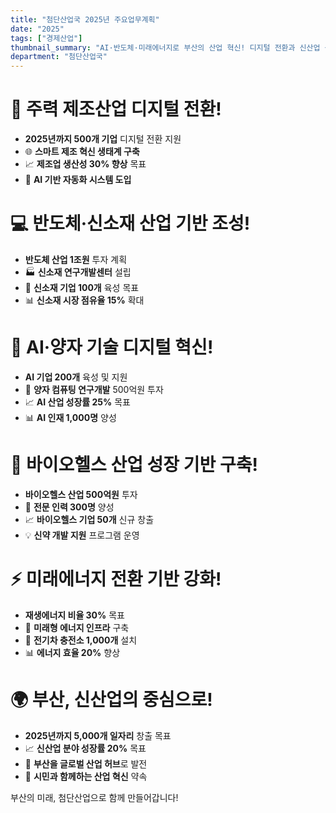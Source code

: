 ```yaml
---
title: "첨단산업국 2025년 주요업무계획"
date: "2025"
tags: ["경제산업"]
thumbnail_summary: "AI·반도체·미래에너지로 부산의 산업 혁신! 디지털 전환과 신산업 생태계 구축으로 체감하는 변화"
department: "첨단산업국"
---
```


# 🚀 주력 제조산업 **디지털 전환**!

- **2025년까지 500개 기업** 디지털 전환 지원
- 🌐 **스마트 제조 혁신 생태계 구축**  
- 📈 **제조업 생산성 30% 향상** 목표  
- 🤖 **AI 기반 자동화 시스템 도입**  

# 💻 반도체·신소재 **산업 기반 조성**!

- **반도체 산업 1조원** 투자 계획  
- 🏭 **신소재 연구개발센터** 설립  
- 🔬 **신소재 기업 100개** 육성 목표  
- 📊 **신소재 시장 점유율 15%** 확대  

# 🤖 AI·양자 기술 **디지털 혁신**!

- **AI 기업 200개** 육성 및 지원  
- 🌟 **양자 컴퓨팅 연구개발** 500억원 투자  
- 📈 **AI 산업 성장률 25%** 목표  
- 📊 **AI 인재 1,000명** 양성  

# 🧬 바이오헬스 **산업 성장 기반 구축**!

- **바이오헬스 산업 500억원** 투자  
- 🏥 **전문 인력 300명** 양성  
- 📈 **바이오헬스 기업 50개** 신규 창출  
- 💡 **신약 개발 지원** 프로그램 운영  

# ⚡ 미래에너지 **전환 기반 강화**!

- **재생에너지 비율 30%** 목표  
- 🌱 **미래형 에너지 인프라** 구축  
- 🔋 **전기차 충전소 1,000개** 설치  
- 📊 **에너지 효율 20%** 향상  

# 🌍 부산, **신산업의 중심**으로!

- **2025년까지 5,000개 일자리** 창출 목표  
- 📈 **신산업 분야 성장률 20%** 목표  
- 🌟 **부산을 글로벌 산업 허브**로 발전  
- 💪 **시민과 함께하는 산업 혁신** 약속  

부산의 미래, 첨단산업으로 함께 만들어갑니다!